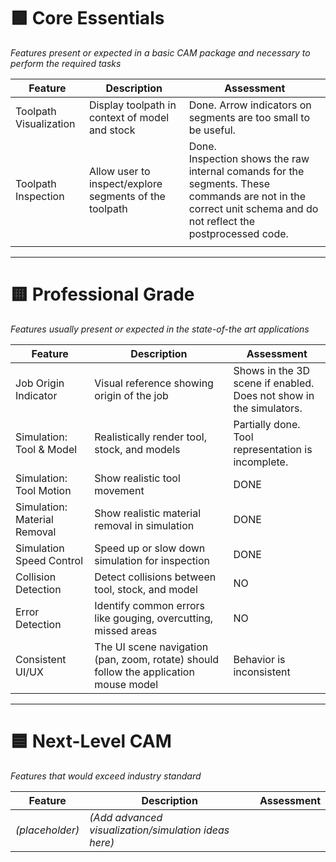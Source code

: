# 🟩 Core Essentials
*Features present or expected in a basic CAM package and necessary to perform the required tasks*

| Feature                | Description                                            | Assessment                                                                                                                                                          |
| ---------------------- | ------------------------------------------------------ | ------------------------------------------------------------------------------------------------------------------------------------------------------------------- |
| Toolpath Visualization | Display toolpath in context of model and stock         | Done.  Arrow indicators on segments are too small to be useful.                                                                                                     |
| Toolpath Inspection    | Allow user to inspect/explore segments of the toolpath | Done. <br>Inspection shows the raw internal comands for the segments.  These commands are not in the correct unit schema and do not reflect the postprocessed code. |
|                        |                                                        |                                                                                                                                                                     |

---

# 🟨 Professional Grade
*Features usually present or expected in the state-of-the art applications*

| Feature                      | Description                                                    | Assessment                                                            |
| ---------------------------- | -------------------------------------------------------------- | --------------------------------------------------------------------- |
| Job Origin Indicator         | Visual reference showing origin of the job                     | Shows in the 3D scene if enabled.<br>Does not show in the simulators. |
| Simulation: Tool & Model     | Realistically render tool, stock, and models                   | Partially done. <br>Tool representation is incomplete.                |
| Simulation: Tool Motion      | Show realistic tool movement                                   | DONE                                                                  |
| Simulation: Material Removal | Show realistic material removal in simulation                  | DONE                                                                  |
| Simulation Speed Control     | Speed up or slow down simulation for inspection                | DONE                                                                  |
| Collision Detection          | Detect collisions between tool, stock, and model               | NO                                                                    |
| Error Detection              | Identify common errors like gouging, overcutting, missed areas | NO                                                                    |
| Consistent UI/UX | The UI scene navigation (pan, zoom, rotate) should follow the application mouse model  | Behavior is inconsistent|

---

# 🟦 Next-Level CAM
*Features that would exceed industry standard*

| Feature | Description | Assessment |
|--------|-------------|------------|
| *(placeholder)* | *(Add advanced visualization/simulation ideas here)* | |
